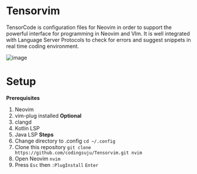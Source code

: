 # Tensorvim
TensorCode is configuration files for Neovim in order to support the powerful interface for programming in Neovim and VIm. It is well integrated with Language Server Protocols to check for errors and suggest snippets in real time coding environment.

![image](https://drive.google.com/uc?export=view&id=1YAaOMaOQQsJu0CqdyxQdBw1NEo0TY8F4)

# Setup
**Prerequisites**
1. Neovim
2. vim-plug installed
**Optional**
1. clangd
2. Kotlin LSP
3. Java LSP
**Steps**
1. Change directory to .config `cd ~/.config`
2. Clone this repository `git clone https://github.com/codingsuju/Tensorvim.git nvim`
3. Open Neovim `nvim`
4. Press `Esc` then `:PlugInstall` `Enter`
